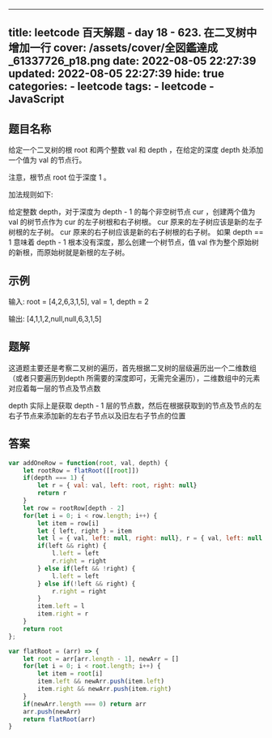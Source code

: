---
title: leetcode 百天解题 - day 18 - 623. 在二叉树中增加一行
cover: /assets/cover/全図鑑達成_61337726_p18.png
date: 2022-08-05 22:27:39
updated: 2022-08-05 22:27:39
hide: true
categories:
    - leetcode
tags:
    - leetcode
    - JavaScript
------
## 题目名称

给定一个二叉树的根 root 和两个整数 val 和 depth ，在给定的深度 depth 处添加一个值为 val 的节点行。

注意，根节点 root 位于深度 1 。

加法规则如下:

给定整数 depth，对于深度为 depth - 1 的每个非空树节点 cur ，创建两个值为 val 的树节点作为 cur 的左子树根和右子树根。
cur 原来的左子树应该是新的左子树根的左子树。
cur 原来的右子树应该是新的右子树根的右子树。
如果 depth == 1 意味着 depth - 1 根本没有深度，那么创建一个树节点，值 val 作为整个原始树的新根，而原始树就是新根的左子树。


## 示例

输入: root = [4,2,6,3,1,5], val = 1, depth = 2

输出: [4,1,1,2,null,null,6,3,1,5]

## 题解

这道题主要还是考察二叉树的遍历，首先根据二叉树的层级遍历出一个二维数组（或者只要遍历到depth 所需要的深度即可，无需完全遍历），二维数组中的元素对应着每一层的节点及节点数

depth 实际上是获取 depth - 1 层的节点数，然后在根据获取到的节点及节点的左右子节点来添加新的左右子节点以及旧左右子节点的位置

## 答案

~~~js
var addOneRow = function(root, val, depth) {
    let rootRow = flatRoot([[root]])
    if(depth === 1) {
        let r = { val: val, left: root, right: null}
        return r
    }
    let row = rootRow[depth - 2]
    for(let i = 0; i < row.length; i++) {
        let item = row[i]
        let { left, right } = item
        let l = { val, left: null, right: null}, r = { val, left: null, right: null }
        if(left && right) {
            l.left = left
            r.right = right
        } else if(left && !right) {
            l.left = left
        } else if(!left && right) {
            r.right = right
        }
        item.left = l
        item.right = r
    }
    return root
};

var flatRoot = (arr) => {
    let root = arr[arr.length - 1], newArr = []
    for(let i = 0; i < root.length; i++) {
        let item = root[i] 
        item.left && newArr.push(item.left) 
        item.right && newArr.push(item.right) 
    }
    if(newArr.length === 0) return arr
    arr.push(newArr)
    return flatRoot(arr)
}
~~~


